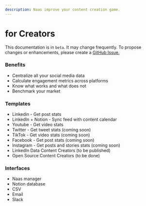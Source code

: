 ```yaml
---
description: Naas improve your content creation game.
---
```


# for Creators

This documentation is in `beta`. It may change frequently. To propose changes or enhancements, please create a [GitHub Issue. ](https://github.com/jupyter-naas/docs/issues)

### Benefits

* Centralize all your social media data&#x20;
* Calculate engagement metrics across platforms&#x20;
* Know what works and what does not&#x20;
* Benchmark your market&#x20;

### Templates

* Linkedin - Get post stats
* LinkedIn + Notion - Sync feed with content calendar
* Youtube - Get video stats
* Twitter - Get tweet stats (coming soon)
* TikTok - Get video stats (coming soon)
* Facebook - Get post stats (coming soon)
* Instagram - Get posts and stories stats (coming soon)
* LinkedIn Data Content Creators (to be published)&#x20;
* Open Source Content Creators (to be done)

### Interfaces

* Naas manager
* Notion database
* CSV&#x20;
* Email
* Slack

